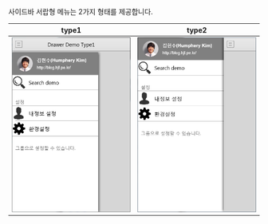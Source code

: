 사이드바 서랍형 메뉴는 2가지 형태를 제공합니다.

type1 | type2
----- | -----
![Type 1](DrawerDemoType1.png) |![Type 2](DrawerDemoType2.png)
